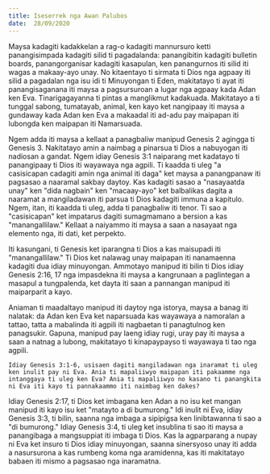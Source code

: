```yaml
---
title: Iseserrek nga Awan Palubos
date:  28/09/2020
---
```


Maysa kadagiti kadakkelan a rag-o kadagiti mannursuro ketti panangisimpada kadagiti silid ti pagadalanda: panangibitin kadagiti bulletin boards, panangorganisar kadagiti kasapulan, ken panangurnos iti silid iti wagas a makaay-ayo unay. No kitaentayo ti sirmata ti Dios nga agpaay iti silid a pagadalan nga isu idi ti Minuyongan ti Eden, makitatayo ti ayat iti panangisaganana iti maysa a pagsursuroan a lugar nga agpaay kada Adan ken Eva. Tinarigagayanna ti pintas a manglikmut kadakuada. Makitatayo a ti tunggal sabong, tumatayab, animal, ken kayo ket nangipaay iti maysa a gundaway kada Adan ken Eva a makaadal iti ad-adu pay maipapan iti lubongda ken maipapan iti Namarsuada.

Ngem adda iti maysa a kellaat a panagbaliw manipud Genesis 2 agingga ti Genesis 3. Nakitatayo amin a naimbag a pinarsua ti Dios a nabuyogan iti nadiosan a gandat. Ngem idiay Genesis 3:1 naiparang met kadatayo ti panangipaay ti Dios iti wayawaya nga agpili. Ti kaadda ti uleg "a casisicapan cadagiti amin nga animal iti daga" ket maysa a panangpanaw iti pagsasao a naaramal sakbay daytoy. Kas kadagiti sasao a "nasayaatda unay" ken "dida nagbain" ken "macaay-ayo" ket balbalikas dagita a naaramat a mangiladawan iti parsua ti Dios kadagiti immuna a kapitulo. Ngem, itan, iti kaadda ti uleg, adda ti panagbaliw iti tenor. Ti sao a "casisicapan" ket impatarus dagiti sumagmamano a bersion a kas "manangallilaw." Kellaat a naiyammo iti maysa a saan a nasayaat nga elemento nga, iti dati, ket perpekto.

Iti kasungani, ti Genesis ket iparangna ti Dios a kas maisupadi iti "manangallilaw." Ti Dios ket nalawag unay maipapan iti nanamaenna kadagiti dua idiay minuyongan. Ammotayo manipud iti bilin ti Dios idiay Genesis 2:16, 17 nga impasdekna iti maysa a kangrunaan a paglintegan a masapul a tungpalenda, ket dayta iti saan a pannangan manipud iti maiparparit a kayo.

Aniaman ti maadaltayo manipud iti daytoy nga istorya, maysa a banag iti nalatak: da Adan ken Eva ket naparsuada kas wayawaya a namoralan a tattao, tatta a mabalinda iti agpili iti nagbaetan ti panagtulnog ken panagsukir. Gapuna, manipud pay laeng idiay rugi, uray pay iti maysa a saan a natnag a lubong, makitatayo ti kinapaypayso ti wayawaya ti tao nga agpili.

`Idiay Genesis 3:1-6, usisaen dagiti mangiladawan nga inaramat ti uleg ken inulit pay ni Eva. Ania ti mapaliiwyo maipapan iti pakaamme nga intanggaya ti uleg ken Eva? Ania ti mapaliiwyo no kasano ti panangkita ni Eva iti kayo ti pannakaammo iti naimbag ken dakes?`

Idiay Genesis 2:17, ti Dios ket imbagana ken Adan a no isu ket mangan manipud iti kayo isu ket "matayto a di bumurong." Idi inulit ni Eva, idiay Genesis 3:3, ti bilin, saanna nga imbaga a sipipigsa ken linibtawanna ti sao a "di bumurong." Idiay Genesis 3:4, ti uleg ket insublina ti sao iti maysa a panangibaga a mangsuppiat iti imbaga ti Dios. Kas la agparparang a nupay ni Eva ket insuro ti Dios idiay minuyongan, saanna sinersyoso unay iti adda a nasursurona a kas rumbeng koma nga aramidenna, kas iti makitatayo babaen iti mismo a pagsasao nga inaramatna.